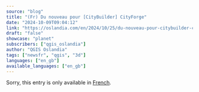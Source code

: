 ```yaml
---
source: "blog"
title: "(Fr) Du nouveau pour [CityBuilder] CityForge"
date: "2024-10-09T09:04:12"
link: "https://oslandia.com/en/2024/10/25/du-nouveau-pour-citybuilder-cityforge/"
draft: "false"
showcase: "planet"
subscribers: ["qgis_oslandia"]
author: "QGIS Oslandia"
tags: ["newsfr", "qgis", "3d"]
languages: ["en_gb"]
available_languages: ["en_gb"]
---
```


<p class="qtranxs-available-languages-message qtranxs-available-languages-message-en">Sorry, this entry is only available in <a class="qtranxs-available-language-link qtranxs-available-language-link-fr" href="http://oslandia.com/fr/tag/qgis-en/feed/atom/" title="Fr">French</a>.</p>
